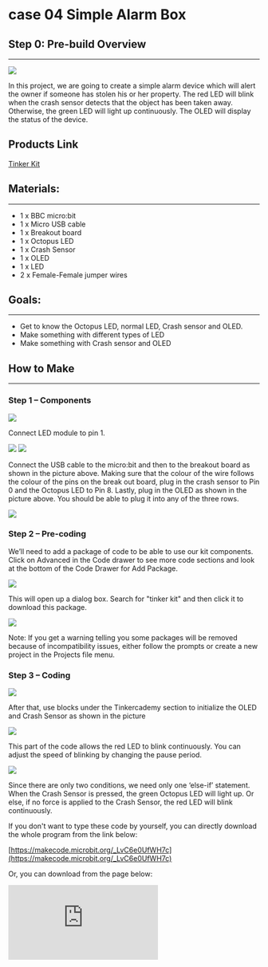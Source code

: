 ﻿# case 04 Simple Alarm Box

## Step 0: Pre-build Overview
---
![](https://wiki-media-ef.oss-cn-hongkong.aliyuncs.com/i18n/en/docusaurus-plugin-content-docs/current/microbit/getting-started/microbit-tinker-kit/images/mNlJj4l.png)

In this project, we are going to create a simple alarm device which will alert the owner if someone has stolen his or her property. The red LED will blink when the crash sensor detects that the object has been taken away. Otherwise, the green LED will light up continuously. The OLED will display the status of the device.

## Products Link

[Tinker Kit](https://www.elecfreaks.com/micro-bit-tinker-kit.html)

## Materials:
---

- 1 x BBC micro:bit
- 1 x Micro USB cable
- 1 x Breakout board
- 1 x Octopus LED
- 1 x Crash Sensor
- 1 x OLED
- 1 x LED
- 2 x Female-Female jumper wires


## Goals:
---
- Get to know the Octopus LED, normal LED, Crash sensor and OLED.
- Make something with different types of LED
- Make something with Crash sensor and OLED


## How to Make
---

### Step 1 – Components

![](https://wiki-media-ef.oss-cn-hongkong.aliyuncs.com/i18n/en/docusaurus-plugin-content-docs/current/microbit/getting-started/microbit-tinker-kit/images/208tSHD.jpg)

Connect LED module to pin 1.

![](https://wiki-media-ef.oss-cn-hongkong.aliyuncs.com/i18n/en/docusaurus-plugin-content-docs/current/microbit/getting-started/microbit-tinker-kit/images/wGQpzcn.jpg)
![](https://wiki-media-ef.oss-cn-hongkong.aliyuncs.com/i18n/en/docusaurus-plugin-content-docs/current/microbit/getting-started/microbit-tinker-kit/images/9yVjSuC.jpg)

Connect the USB cable to the micro:bit and then to the breakout board as shown in the picture above. Making sure that the colour of the wire follows the colour of the pins on the break out board, plug in the crash sensor to Pin 0 and the Octopus LED to Pin 8.
Lastly, plug in the OLED as shown in the picture above. You should be able to plug it into any of the three rows.

![](https://wiki-media-ef.oss-cn-hongkong.aliyuncs.com/i18n/en/docusaurus-plugin-content-docs/current/microbit/getting-started/microbit-tinker-kit/images/LQkLriL.jpg)

### Step 2 – Pre-coding

We’ll need to add a package of code to be able to use our kit components. Click on Advanced in the Code drawer to see more code sections and look at the bottom of the Code Drawer for Add Package.

![](https://wiki-media-ef.oss-cn-hongkong.aliyuncs.com/i18n/en/docusaurus-plugin-content-docs/current/microbit/getting-started/microbit-tinker-kit/images/W9LqWIQ.jpg)

This will open up a dialog box. Search for "tinker kit" and then click it to download this package.

![](https://wiki-media-ef.oss-cn-hongkong.aliyuncs.com/i18n/en/docusaurus-plugin-content-docs/current/microbit/getting-started/microbit-tinker-kit/images/JjXJhoP.png)

Note: If you get a warning telling you some packages will be removed because of incompatibility issues, either follow the prompts or create a new project in the Projects file menu.

### Step 3 – Coding

![](https://wiki-media-ef.oss-cn-hongkong.aliyuncs.com/i18n/en/docusaurus-plugin-content-docs/current/microbit/getting-started/microbit-tinker-kit/images/yVtxeb2.jpg)

After that, use blocks under the Tinkercademy section to initialize the OLED and Crash Sensor as shown in the picture

![](https://wiki-media-ef.oss-cn-hongkong.aliyuncs.com/i18n/en/docusaurus-plugin-content-docs/current/microbit/getting-started/microbit-tinker-kit/images/z6Gzehg.jpg)

This part of the code allows the red LED to blink continuously. You can adjust the speed of blinking by changing the pause period.

![](https://wiki-media-ef.oss-cn-hongkong.aliyuncs.com/i18n/en/docusaurus-plugin-content-docs/current/microbit/getting-started/microbit-tinker-kit/images/6avB2r8.jpg)

Since there are only two conditions, we need only one ‘else-if’ statement. When the Crash Sensor is pressed, the green Octopus LED will light up. Or else, if no force is applied to the Crash Sensor, the red LED will blink continuously.

If you don't want to type these code by yourself, you can directly download the whole program from the link below:

[https://makecode.microbit.org/_LvC6e0UfWH7c](https://makecode.microbit.org/_LvC6e0UfWH7c)

Or, you can download from the page below:

<div
    style={{
        position: 'relative',
        paddingBottom: '60%',
        overflow: 'hidden',
    }}
>
    <iframe
        src="https://makecode.microbit.org/_LvC6e0UfWH7c"
        frameborder="0"
        sandbox="allow-popups allow-forms allow-scripts allow-same-origin"
        style={{
            position: 'absolute',
            width: '100%',
            height: '100%',
        }}
    />
</div>


### Step 4 – Succeed!

Let’s download code into it and run it. Let’s find a book or something else and place it on the top of device, then see what will happen. We can see the green light illuminates as showed in the picture below. When we take away the book or something else you placed, you can see the red light starts to flash while the green light turned off.

![](https://wiki-media-ef.oss-cn-hongkong.aliyuncs.com/i18n/en/docusaurus-plugin-content-docs/current/microbit/getting-started/microbit-tinker-kit/images/wpyHSOF.jpg)
